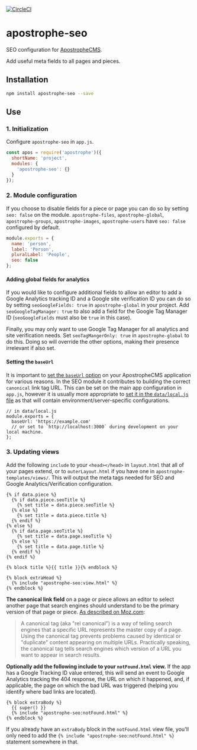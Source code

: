 [![CircleCI](https://circleci.com/gh/apostrophecms/apostrophe-seo/tree/master.svg?style=svg)](https://circleci.com/gh/apostrophecms/apostrophe-seo/tree/master)

# apostrophe-seo

SEO configuration for [ApostropheCMS](https://apostrophecms.com/).

Add useful meta fields to all pages and pieces.

## Installation

```bash
npm install apostrophe-seo --save
```

## Use

### 1. Initialization
Configure `apostrophe-seo` in `app.js`.

```js
const apos = require('apostrophe')({
  shortName: 'project',
  modules: {
    'apostrophe-seo': {}
  }
});
```

### 2. Module configuration
If you choose to disable fields for a piece or page you can do so by setting `seo: false` on the module. `apostrophe-files`, `apostrophe-global`, `apostrophe-groups`, `apostrophe-images`, `apostrophe-users` have `seo: false` configured by default.

```js
module.exports = {
  name: 'person',
  label: 'Person',
  pluralLabel: 'People',
  seo: false
};
```

#### Adding global fields for analytics

If you would like to configure additional fields to allow an editor to add a Google Analytics tracking ID and a Google site verification ID you can do so by setting `seoGoogleFields: true` in `apostrophe-global` in your project. Add `seoGoogleTagManager: true` to also add a field for the Google Tag Manager ID (`seoGoogleFields` must also be `true` in this case).

Finally, you may only want to use Google Tag Manager for all analytics and site verification needs. Set `seoTagMangerOnly: true` in `apostrophe-global` to do this. Doing so will override the other options, making their presence irrelevant if also set.

#### Setting the `baseUrl`

It is important to [set the `baseUrl` option](https://docs.apostrophecms.org/reference/core-server.html#baseurl) on your ApostropheCMS application for various reasons. In the SEO module it contributes to building the correct `canonical` link tag URL. This can be set on the main app configuration in `app.js`, however it is usually more appropriate to [set it in the `data/local.js` file](https://docs.apostrophecms.org/core-concepts/global-settings/settings.html#changing-the-value-for-a-specific-server-only) as that will contain environment/server-specific configurations.

```
// in data/local.js
module.exports = {
  baseUrl: 'https://example.com'
  // or set to `http://localhost:3000` during development on your local machine.
};
```

### 3. Updating views

Add the following `include`  to your `<head></head>` in `layout.html` that all of your pages extend, or to `outerLayout.html` if you have one in `apostrophe-templates/views/`. This will output the meta tags needed for SEO and Google Analytics/Verification configuration.

```nunjucks
{% if data.piece %}
  {% if data.piece.seoTitle %}
    {% set title = data.piece.seoTitle %}
  {% else %}
    {% set title = data.piece.title %}
  {% endif %}
{% else %}
  {% if data.page.seoTitle %}
    {% set title = data.page.seoTitle %}
  {% else %}
    {% set title = data.page.title %}
  {% endif %}
{% endif %}

{% block title %}{{ title }}{% endblock %}

{% block extraHead %}
  {% include "apostrophe-seo:view.html" %}
{% endblock %}
```

**The canonical link field** on a page or piece allows an editor to select another page that search engines should understand to be the primary version of that page or piece. [As described on Moz.com](https://moz.com/learn/seo/canonicalization):

> A canonical tag (aka "rel canonical") is a way of telling search engines that a specific URL represents the master copy of a page. Using the canonical tag prevents problems caused by identical or "duplicate" content appearing on multiple URLs. Practically speaking, the canonical tag tells search engines which version of a URL you want to appear in search results.

**Optionally add the following include to your `notFound.html` view.** If the app has a Google Tracking ID value entered, this will send an event to Google Analytics tracking the 404 response, the URL on which it happened, and, if applicable, the page on which the bad URL was triggered (helping you identify where bad links are located).

```nunjucks
{% block extraBody %}
  {{ super() }}
  {% include "apostrophe-seo:notFound.html" %}
{% endblock %}
```

If you already have an `extraBody` block in the `notFound.html` view file, you'll only need to add the `{% include "apostrophe-seo:notFound.html" %}` statement somewhere in that.
